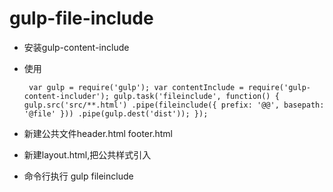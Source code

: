 # gulp-file-include

* 安装gulp-content-include
* 使用 

    ` 
    var gulp = require('gulp');
    var contentInclude = require('gulp-content-includer');
    gulp.task('fileinclude', function() {
         gulp.src('src/**.html')
            .pipe(fileinclude({
              prefix: '@@',
              basepath: '@file'
            }))
        .pipe(gulp.dest('dist'));
    });
    `
* 新建公共文件header.html footer.html
* 新建layout.html,把公共样式引入
* 命令行执行 gulp fileinclude
